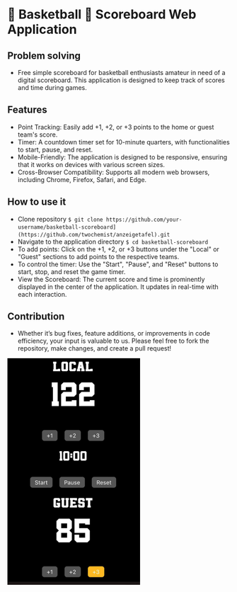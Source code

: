 # 🏀 Basketball 🏀 Scoreboard Web Application

## Problem solving

- Free simple scoreboard for basketball enthusiasts amateur in need of a digital scoreboard. This application is designed to keep track of scores and time during games.

## Features

- Point Tracking: Easily add +1, +2, or +3 points to the home or guest team's score.
- Timer: A countdown timer set for 10-minute quarters, with functionalities to start, pause, and reset.
- Mobile-Friendly: The application is designed to be responsive, ensuring that it works on devices with various screen sizes.
- Cross-Browser Compatibility: Supports all modern web browsers, including Chrome, Firefox, Safari, and Edge.

## How to use it

- Clone repository ``` $ git clone https://github.com/your-username/basketball-scoreboard](https://github.com/twochemist/anzeigetafel).git ```
- Navigate to the application directory ``` $ cd basketball-scoreboard ```
- To add points: Click on the +1, +2, or +3 buttons under the "Local" or "Guest" sections to add points to the respective teams. 
- To control the timer: Use the "Start", "Pause", and "Reset" buttons to start, stop, and reset the game timer.
- View the Scoreboard: The current score and time is prominently displayed in the center of the application. It updates in real-time with each interaction.

## Contribution

- Whether it’s bug fixes, feature additions, or improvements in code efficiency, your input is valuable to us. Please feel free to fork the repository, make changes, and create a pull request!


<img src="https://github.com/twochemist/anzeigetafel/blob/main/photo_2024-01-05%2010.26.15.jpeg" alt="Basketball-Anzeigetafel" width="300"/>
